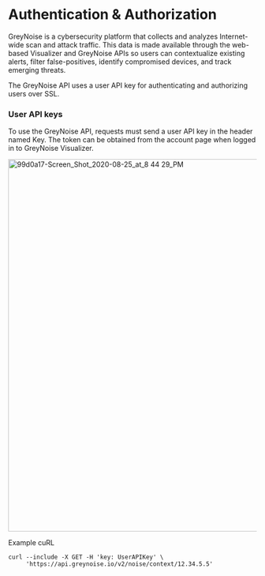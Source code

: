 # Authentication & Authorization

GreyNoise is a cybersecurity platform that collects and analyzes Internet-wide scan and attack traffic. This data is made available through the web-based Visualizer and GreyNoise APIs so users can contextualize existing alerts, filter false-positives, identify compromised devices, and track emerging threats.

The GreyNoise API uses a user API key for authenticating and authorizing users over SSL.

### User API keys

To use the GreyNoise API, requests must send a user API key in the header named Key. The token can be obtained from the account page when logged in to GreyNoise Visualizer.

<img width="754" alt="99d0a17-Screen_Shot_2020-08-25_at_8 44 29_PM" src="https://user-images.githubusercontent.com/58112539/200335982-5784e9ce-1141-4307-b6c8-e774acbdb569.png">

Example cuRL

```
curl --include -X GET -H 'key: UserAPIKey' \
     'https://api.greynoise.io/v2/noise/context/12.34.5.5'
```
